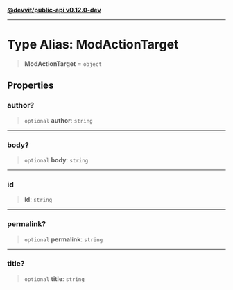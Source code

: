 [**@devvit/public-api v0.12.0-dev**](../../README.md)

---

# Type Alias: ModActionTarget

> **ModActionTarget** = `object`

## Properties

<a id="author"></a>

### author?

> `optional` **author**: `string`

---

<a id="body"></a>

### body?

> `optional` **body**: `string`

---

<a id="id"></a>

### id

> **id**: `string`

---

<a id="permalink"></a>

### permalink?

> `optional` **permalink**: `string`

---

<a id="title"></a>

### title?

> `optional` **title**: `string`
